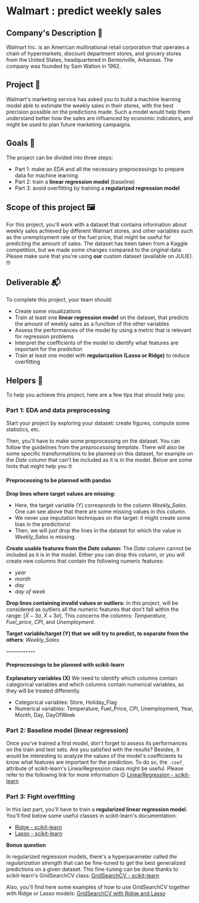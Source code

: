 # Walmart : predict weekly sales

## Company's Description 📇

Walmart Inc. is an American multinational retail corporation that operates a chain of hypermarkets, discount department stores, and grocery stores from the United States, headquartered in Bentonville, Arkansas. The company was founded by Sam Walton in 1962.

## Project 🚧

Walmart's marketing service has asked you to build a machine learning model able to estimate the weekly sales in their stores, with the best precision possible on the predictions made. Such a model would help them understand better how the sales are influenced by economic indicators, and might be used to plan future marketing campaigns.

## Goals 🎯

The project can be divided into three steps:

- Part 1: make an EDA and all the necessary preprocessings to prepare data for machine learning
- Part 2: train a **linear regression model** (baseline)
- Part 3: avoid overfitting by training a **regularized regression model**

## Scope of this project 🖼️

For this project, you'll work with a dataset that contains information about weekly sales achieved by different Walmart stores, and other variables such as the unemployment rate or the fuel price, that might be useful for predicting the amount of sales. The dataset has been taken from a Kaggle competition, but we made some changes compared to the original data. Please make sure that you're using **our** custom dataset (available on JULIE). 🤓

## Deliverable 📬

To complete this project, your team should:

- Create some visualizations
- Train at least one **linear regression model** on the dataset, that predicts the amount of weekly sales as a function of the other variables
- Assess the performances of the model by using a metric that is relevant for regression problems
- Interpret the coefficients of the model to identify what features are important for the prediction
- Train at least one model with **regularization (Lasso or Ridge)** to reduce overfitting

## Helpers 🦮

To help you achieve this project, here are a few tips that should help you:

### Part 1: EDA and data preprocessing

Start your project by exploring your dataset: create figures, compute some statistics, etc.

Then, you'll have to make some preprocessing on the dataset. You can follow the guidelines from the *preprocessing template*. There will also be some specific transformations to be planned on this dataset, for example on the *Date* column that can't be included as it is in the model. Below are some hints that might help you 🤓

#### Preprocessing to be planned with pandas

**Drop lines where target values are missing:**

- Here, the target variable (Y) corresponds to the column *Weekly_Sales*. One can see above that there are some missing values in this column.
- We never use imputation techniques on the target: it might create some bias in the predictions!
- Then, we will just drop the lines in the dataset for which the value in *Weekly_Sales* is missing.

**Create usable features from the *Date* column:**
The *Date* column cannot be included as it is in the model. Either you can drop this column, or you will create new columns that contain the following numeric features:
- *year*
- *month*
- *day*
- *day of week*

**Drop lines containing invalid values or outliers:**
In this project, will be considered as outliers all the numeric features that don't fall within the range: $[\bar{X} - 3\sigma, \bar{X} + 3\sigma]$. This concerns the columns: *Temperature*, *Fuel_price*, *CPI*, and *Unemployment*.

**Target variable/target (Y) that we will try to predict, to separate from the others**: *Weekly_Sales*

**------------**

#### Preprocessings to be planned with scikit-learn

**Explanatory variables (X)**
We need to identify which columns contain categorical variables and which columns contain numerical variables, as they will be treated differently.

- Categorical variables: Store, Holiday_Flag
- Numerical variables: Temperature, Fuel_Price, CPI, Unemployment, Year, Month, Day, DayOfWeek

### Part 2: Baseline model (linear regression)

Once you've trained a first model, don't forget to assess its performances on the train and test sets. Are you satisfied with the results?
Besides, it would be interesting to analyze the values of the model's coefficients to know what features are important for the prediction. To do so, the `.coef_` attribute of scikit-learn's LinearRegression class might be useful. Please refer to the following link for more information 😉 [LinearRegression - scikit-learn](https://scikit-learn.org/stable/modules/generated/sklearn.linear_model.LinearRegression.html)

### Part 3: Fight overfitting

In this last part, you'll have to train a **regularized linear regression model**. You'll find below some useful classes in scikit-learn's documentation:

- [Ridge - scikit-learn](https://scikit-learn.org/stable/modules/generated/sklearn.linear_model.Ridge.html#sklearn.linear_model.Ridge)
- [Lasso - scikit-learn](https://scikit-learn.org/stable/modules/generated/sklearn.linear_model.Lasso.html#sklearn.linear_model.Lasso)

**Bonus question**

In regularized regression models, there's a hyperparameter called *the regularization strength* that can be fine-tuned to get the best generalized predictions on a given dataset. This fine-tuning can be done thanks to scikit-learn's GridSearchCV class: [GridSearchCV - scikit-learn](https://scikit-learn.org/stable/modules/generated/sklearn.model_selection.GridSearchCV.html)

Also, you'll find here some examples of how to use GridSearchCV together with Ridge or Lasso models: [GridSearchCV with Ridge and Lasso](https://alfurka.github.io/2018-11-18-grid-search/)
